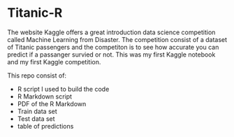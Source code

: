 # Titanic-R
The website Kaggle offers a great introduction data science competition called Machine Learning from Disaster. The competition consist of a dataset of Titanic passengers and the competiton is to see how accurate you can predict if a passanger survied or not. This was my first Kaggle notebook and my first Kaggle competition.

This repo consist of: 
* R script I used to build the code
* R Markdown script
* PDF of the R Markdown
* Train data set
* Test data set
* table of predictions
